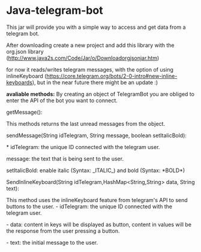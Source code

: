 # Java-telegram-bot
This jar will provide you with a simple way to access and get data from a telegram bot. <p>

After downloading create a new project and add this library with the org.json library (<href>http://www.java2s.com/Code/Jar/o/Downloadorgjsonjar.htm</href>)

for now it reads/writes telegram messages, with the option of using inlineKeyboard (https://core.telegram.org/bots/2-0-intro#new-inline-keyboards), but in the near future there might be an update :)


<b>avaliable methods:</b>
By creating an object of TelegramBot you are obliged to enter the API of the bot you want to connect. <p>

getMessage():<p>
        This methods returns the last unread messages from the object. <p><p>
        
sendMessage(String idTelegram, String message, boolean setItalicBold):<p>
	* idTelegram: the unique ID connected with the telegram user.<p>
	 message: the text that is being sent to the user.<p>
	 setItalicBold: enable italic (Syntax: \_ITALIC\_) and bold (Syntax: \*BOLD\*)<p><p>
  

SendInlineKeyboard(String idTelegram,HashMap<String,String> data, String text):<p>
        This method uses the inlineKeyboard feature from telegram's API to send buttons to the user.
	 - idTelegram: the unique ID connected with the telegram user.<p>
	 - data: content in keys will be displayed as button, content in values will be the response from the user pressing a button.<p>
	 - text: the initial message to the user.<p>

